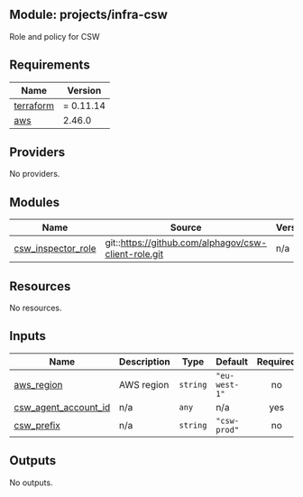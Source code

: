 ## Module: projects/infra-csw

Role and policy for CSW

## Requirements

| Name | Version |
|------|---------|
| <a name="requirement_terraform"></a> [terraform](#requirement\_terraform) | = 0.11.14 |
| <a name="requirement_aws"></a> [aws](#requirement\_aws) | 2.46.0 |

## Providers

No providers.

## Modules

| Name | Source | Version |
|------|--------|---------|
| <a name="module_csw_inspector_role"></a> [csw\_inspector\_role](#module\_csw\_inspector\_role) | git::https://github.com/alphagov/csw-client-role.git | n/a |

## Resources

No resources.

## Inputs

| Name | Description | Type | Default | Required |
|------|-------------|------|---------|:--------:|
| <a name="input_aws_region"></a> [aws\_region](#input\_aws\_region) | AWS region | `string` | `"eu-west-1"` | no |
| <a name="input_csw_agent_account_id"></a> [csw\_agent\_account\_id](#input\_csw\_agent\_account\_id) | n/a | `any` | n/a | yes |
| <a name="input_csw_prefix"></a> [csw\_prefix](#input\_csw\_prefix) | n/a | `string` | `"csw-prod"` | no |

## Outputs

No outputs.
